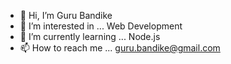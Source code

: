 - 👋 Hi, I’m Guru Bandike
- 👀 I’m interested in ... Web Development 
- 🌱 I’m currently learning ... Node.js
- 📫 How to reach me ...  guru.bandike@gmail.com

<!---
guru-bandike/guru-bandike is a ✨ special ✨ repository because its `README.md` (this file) appears on your GitHub profile.
You can click the Preview link to take a look at your changes.
--->
